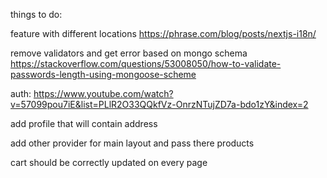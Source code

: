 things to do:

feature with different locations https://phrase.com/blog/posts/nextjs-i18n/

remove validators and get error based on mongo schema
https://stackoverflow.com/questions/53008050/how-to-validate-passwords-length-using-mongoose-scheme

auth:
https://www.youtube.com/watch?v=57099pou7iE&list=PLlR2O33QQkfVz-OnrzNTujZD7a-bdo1zY&index=2

add profile that will contain address

add other provider for main layout and pass there products

cart should be correctly updated on every page
